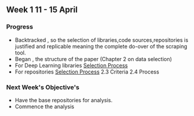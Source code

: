 ##  Week 1 11 - 15 April
### Progress
* Backtracked , so the selection of libraries,code sources,repositories is justified and replicable meaning the complete do-over of the scraping tool.
* Began , the structure of the paper (Chapter 2 on data selection)
* For  Deep Learning libraries [Selection Process](/pulling-repos/libraries.md)
* For  repositories [Selection Process](/pulling-repos/Pulling_Process.md) 2.3 Criteria 2.4 Process
 

### Next Week's Objective's
* Have the base repositories for analysis.
* Commence the analysis  


